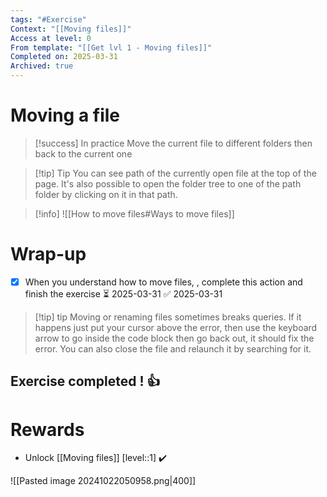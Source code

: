 ```yaml
---
tags: "#Exercise"
Context: "[[Moving files]]"
Access at level: 0
From template: "[[Get lvl 1 - Moving files]]"
Completed on: 2025-03-31
Archived: true
---
```



# Moving a file

> [!success] In practice
> Move the current file to different folders then back to the current one

> [!tip] Tip
> You can see path of the currently open file at the top of the page. It's also possible to open the folder tree to one of the path folder by clicking on it in that path. 

> [!info] 
> ![[How to move files#Ways to move files]]

# Wrap-up

- [x] When you understand how to move files, , complete this action and finish the exercise ⏳ 2025-03-31 ✅ 2025-03-31

> [!tip] tip
> Moving or renaming files sometimes breaks queries. If it happens just put your cursor above the error, then use the keyboard arrow to go inside the code block then go back out, it should fix the error. You can also close the file and relaunch it by searching for it.  

## Exercise completed ! 👍 

# Rewards

- Unlock [[Moving files]] [level::1] ✔️

![[Pasted image 20241022050958.png|400]]

